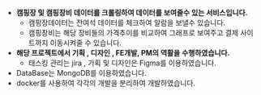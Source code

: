 - **캠핑장 및 캠핑장비 데이터를 크롤링하여 데이터를 보여줄수 있는 서비스입니다.**
  - 캠핑장데이터는 잔여석 데이터를 체크하여 알람을 보낼수 있습니다.
  - 캠핑장비는 해당 장비들의 가격추이를 비교하여 그래프로 보여주고 결제 사이트까지 이동시켜줄 수 있습니다.
- **해당 프로젝트에서 기획 , 디자인 , FE개발, PM의 역활을 수행하였습니다.**
  - 태스킹 관리는 jira , 기획 및 디자인은 Figma를 이용하였습니다. 
- DataBase는 MongoDB를 이용하였습니다.
- docker를 사용하여 각각의 개발을 분리하여 개발하였습니다.
